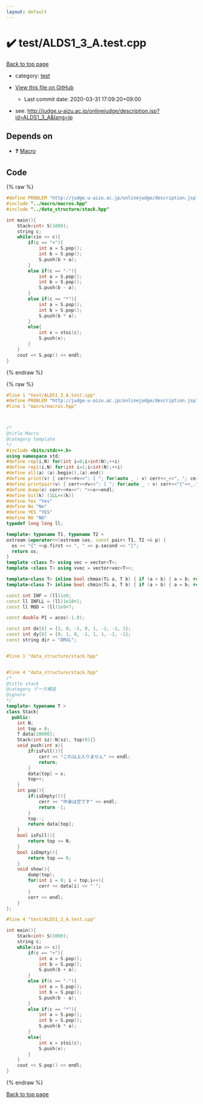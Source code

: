 ```yaml
---
layout: default
---
```


<!-- mathjax config similar to math.stackexchange -->
<script type="text/javascript" async
  src="https://cdnjs.cloudflare.com/ajax/libs/mathjax/2.7.5/MathJax.js?config=TeX-MML-AM_CHTML">
</script>
<script type="text/x-mathjax-config">
  MathJax.Hub.Config({
    TeX: { equationNumbers: { autoNumber: "AMS" }},
    tex2jax: {
      inlineMath: [ ['$','$'] ],
      processEscapes: true
    },
    "HTML-CSS": { matchFontHeight: false },
    displayAlign: "left",
    displayIndent: "2em"
  });
</script>

<script type="text/javascript" src="https://cdnjs.cloudflare.com/ajax/libs/jquery/3.4.1/jquery.min.js"></script>
<script src="https://cdn.jsdelivr.net/npm/jquery-balloon-js@1.1.2/jquery.balloon.min.js" integrity="sha256-ZEYs9VrgAeNuPvs15E39OsyOJaIkXEEt10fzxJ20+2I=" crossorigin="anonymous"></script>
<script type="text/javascript" src="../../assets/js/copy-button.js"></script>
<link rel="stylesheet" href="../../assets/css/copy-button.css" />


# :heavy_check_mark: test/ALDS1_3_A.test.cpp

<a href="../../index.html">Back to top page</a>

* category: <a href="../../index.html#098f6bcd4621d373cade4e832627b4f6">test</a>
* <a href="{{ site.github.repository_url }}/blob/master/test/ALDS1_3_A.test.cpp">View this file on GitHub</a>
    - Last commit date: 2020-03-31 17:09:20+09:00


* see: <a href="http://judge.u-aizu.ac.jp/onlinejudge/description.jsp?id=ALDS1_3_A&lang=jp">http://judge.u-aizu.ac.jp/onlinejudge/description.jsp?id=ALDS1_3_A&lang=jp</a>


## Depends on

* :question: <a href="../../library/macro/macros.hpp.html">Macro</a>


## Code

<a id="unbundled"></a>
{% raw %}
```cpp
#define PROBLEM "http://judge.u-aizu.ac.jp/onlinejudge/description.jsp?id=ALDS1_3_A&lang=jp"
#include "../macro/macros.hpp"
#include "../data_structure/stack.hpp"

int main(){
    Stack<int> S(1000);
    string c;
    while(cin >> c){
        if(c == "+"){
            int a = S.pop();
            int b = S.pop();
            S.push(b + a);
        }
        else if(c == "-"){
            int a = S.pop();
            int b = S.pop();
            S.push(b - a);
        }
        else if(c == "*"){
            int a = S.pop();
            int b = S.pop();
            S.push(b * a);
        }
        else{
            int x = stoi(c);
            S.push(x);
        }
    }
    cout << S.pop() << endl;
}

```
{% endraw %}

<a id="bundled"></a>
{% raw %}
```cpp
#line 1 "test/ALDS1_3_A.test.cpp"
#define PROBLEM "http://judge.u-aizu.ac.jp/onlinejudge/description.jsp?id=ALDS1_3_A&lang=jp"
#line 1 "macro/macros.hpp"



/*
@title Macro
@category template
*/
#include <bits/stdc++.h>
using namespace std;
#define rep(i,N) for(int i=0;i<int(N);++i)
#define rep1(i,N) for(int i=1;i<int(N);++i)
#define all(a) (a).begin(),(a).end()
#define print(v) { cerr<<#v<<": [ "; for(auto _ : v) cerr<<_<<", "; cerr<<"]"<<endl; }
#define printpair(v) { cerr<<#v<<": [ "; for(auto _ : v) cerr<<"{"<<_.first<<","<<_.second<<"}"<<", "; cerr<<"]"<<endl; }
#define dump(x) cerr<<#x<<": "<<x<<endl;
#define bit(k) (1LL<<(k))
#define Yes "Yes"
#define No "No"
#define YES "YES"
#define NO "NO"
typedef long long ll;

template< typename T1, typename T2 >
ostream &operator<<(ostream &os, const pair< T1, T2 >& p) {
  os << "{" <<p.first << ", " << p.second << "}";
  return os;
}
template <class T> using vec = vector<T>;
template <class T> using vvec = vector<vec<T>>;

template<class T> inline bool chmax(T& a, T b) { if (a < b) { a = b; return true; } return false; }
template<class T> inline bool chmin(T& a, T b) { if (a > b) { a = b; return true; } return false; }

const int INF = (ll)1e9;
const ll INFLL = (ll)1e18+1;
const ll MOD = (ll)1e9+7;

const double PI = acos(-1.0);

const int dx[8] = {1, 0, -1, 0, 1, -1, -1, 1};
const int dy[8] = {0, 1, 0, -1, 1, 1, -1, -1};
const string dir = "DRUL";


#line 1 "data_structure/stack.hpp"


#line 4 "data_structure/stack.hpp"
/*
@title stack
@category データ構造
@ignore
*/
template< typename T >
class Stack{
  public:
    int N;
    int top = 0;
    T data[20000];
    Stack(int sz):N(sz), top(0){}
    void push(int x){
        if(isFull()){
            cerr << "これ以上入りません" << endl;
            return;
        }
        data[top] = x;
        top++;
    }
    int pop(){
        if(isEmpty()){
            cerr << "中身は空です" << endl;
            return -1;
        }
        top--;
        return data[top];
    }
    bool isFull(){
        return top >= N;
    }
    bool isEmpty(){
        return top == 0;
    }
    void show(){
        dump(top);
        for(int i = 0; i < top;i++){
            cerr << data[i] << " ";
        }
        cerr << endl;
    }
};

#line 4 "test/ALDS1_3_A.test.cpp"

int main(){
    Stack<int> S(1000);
    string c;
    while(cin >> c){
        if(c == "+"){
            int a = S.pop();
            int b = S.pop();
            S.push(b + a);
        }
        else if(c == "-"){
            int a = S.pop();
            int b = S.pop();
            S.push(b - a);
        }
        else if(c == "*"){
            int a = S.pop();
            int b = S.pop();
            S.push(b * a);
        }
        else{
            int x = stoi(c);
            S.push(x);
        }
    }
    cout << S.pop() << endl;
}

```
{% endraw %}

<a href="../../index.html">Back to top page</a>

